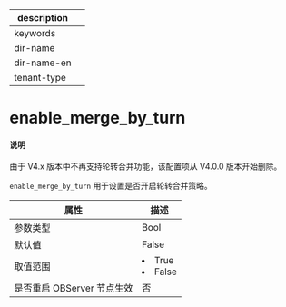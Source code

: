 |description||
|---|---|
|keywords||
|dir-name||
|dir-name-en||
|tenant-type||

# enable_merge_by_turn

<main id="notice" type='explain'>
<h4>说明</h4>
<p>由于 V4.x 版本中不再支持轮转合并功能，该配置项从 V4.0.0 版本开始删除。</p>
</main>

`enable_merge_by_turn` 用于设置是否开启轮转合并策略。

|      **属性**      |                                                 **描述**                                                 |
|------------------|--------------------------------------------------------------------------------------------------------|
| 参数类型             | Bool                                                                                                   |
| 默认值              | False                                                                                                  |
| 取值范围             | </li><li> True   </li><li> False    |
| 是否重启 OBServer 节点生效 | 否                                                                                                      |


